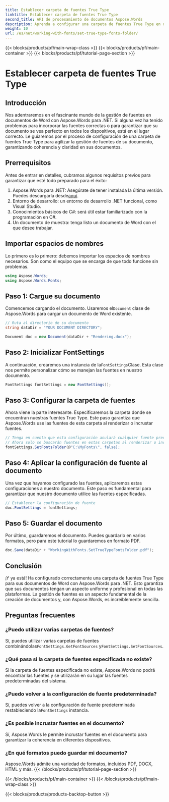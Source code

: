 ```yaml
---
title: Establecer carpeta de fuentes True Type
linktitle: Establecer carpeta de fuentes True Type
second_title: API de procesamiento de documentos Aspose.Words
description: Aprenda a configurar una carpeta de fuentes True Type en documentos de Word con Aspose.Words para .NET. Siga nuestra guía detallada paso a paso para garantizar una gestión uniforme de las fuentes.
weight: 10
url: /es/net/working-with-fonts/set-true-type-fonts-folder/
---
```


{{< blocks/products/pf/main-wrap-class >}}
{{< blocks/products/pf/main-container >}}
{{< blocks/products/pf/tutorial-page-section >}}

# Establecer carpeta de fuentes True Type

## Introducción

Nos adentraremos en el fascinante mundo de la gestión de fuentes en documentos de Word con Aspose.Words para .NET. Si alguna vez ha tenido problemas para incorporar las fuentes correctas o para garantizar que su documento se vea perfecto en todos los dispositivos, está en el lugar correcto. Le guiaremos por el proceso de configuración de una carpeta de fuentes True Type para agilizar la gestión de fuentes de su documento, garantizando coherencia y claridad en sus documentos.

## Prerrequisitos

Antes de entrar en detalles, cubramos algunos requisitos previos para garantizar que esté todo preparado para el éxito:

1.  Aspose.Words para .NET: Asegúrate de tener instalada la última versión. Puedes descargarla desde[aquí](https://releases.aspose.com/words/net/).
2. Entorno de desarrollo: un entorno de desarrollo .NET funcional, como Visual Studio.
3. Conocimientos básicos de C#: será útil estar familiarizado con la programación en C#.
4. Un documento de muestra: tenga listo un documento de Word con el que desee trabajar.

## Importar espacios de nombres

Lo primero es lo primero: debemos importar los espacios de nombres necesarios. Son como el equipo que se encarga de que todo funcione sin problemas.

```csharp
using Aspose.Words;
using Aspose.Words.Fonts;
```

## Paso 1: Cargue su documento

 Comencemos cargando el documento. Usaremos el`Document` clase de Aspose.Words para cargar un documento de Word existente.

```csharp
// Ruta al directorio de su documento
string dataDir = "YOUR DOCUMENT DIRECTORY";

Document doc = new Document(dataDir + "Rendering.docx");
```

## Paso 2: Inicializar FontSettings

 A continuación, crearemos una instancia de la`FontSettings`Clase. Esta clase nos permite personalizar cómo se manejan las fuentes en nuestro documento.

```csharp
FontSettings fontSettings = new FontSettings();
```

## Paso 3: Configurar la carpeta de fuentes

Ahora viene la parte interesante. Especificaremos la carpeta donde se encuentran nuestras fuentes True Type. Este paso garantiza que Aspose.Words use las fuentes de esta carpeta al renderizar o incrustar fuentes.

```csharp
// Tenga en cuenta que esta configuración anulará cualquier fuente predeterminada que se busque de forma predeterminada.
// Ahora solo se buscarán fuentes en estas carpetas al renderizar o incrustar fuentes.
fontSettings.SetFontsFolder(@"C:\MyFonts\", false);
```

## Paso 4: Aplicar la configuración de fuente al documento

Una vez que hayamos configurado las fuentes, aplicaremos estas configuraciones a nuestro documento. Este paso es fundamental para garantizar que nuestro documento utilice las fuentes especificadas.

```csharp
// Establecer la configuración de fuente
doc.FontSettings = fontSettings;
```

## Paso 5: Guardar el documento

Por último, guardaremos el documento. Puedes guardarlo en varios formatos, pero para este tutorial lo guardaremos en formato PDF.

```csharp
doc.Save(dataDir + "WorkingWithFonts.SetTrueTypeFontsFolder.pdf");
```

## Conclusión

¡Y ya está! Ha configurado correctamente una carpeta de fuentes True Type para sus documentos de Word con Aspose.Words para .NET. Esto garantiza que sus documentos tengan un aspecto uniforme y profesional en todas las plataformas. La gestión de fuentes es un aspecto fundamental de la creación de documentos y, con Aspose.Words, es increíblemente sencilla.

## Preguntas frecuentes

### ¿Puedo utilizar varias carpetas de fuentes?
 Sí, puedes utilizar varias carpetas de fuentes combinándolas`FontSettings.GetFontSources` y`FontSettings.SetFontSources`.

### ¿Qué pasa si la carpeta de fuentes especificada no existe?
Si la carpeta de fuentes especificada no existe, Aspose.Words no podrá encontrar las fuentes y se utilizarán en su lugar las fuentes predeterminadas del sistema.

### ¿Puedo volver a la configuración de fuente predeterminada?
 Sí, puedes volver a la configuración de fuente predeterminada restableciendo la`FontSettings` instancia.

### ¿Es posible incrustar fuentes en el documento?
Sí, Aspose.Words le permite incrustar fuentes en el documento para garantizar la coherencia en diferentes dispositivos.

### ¿En qué formatos puedo guardar mi documento?
Aspose.Words admite una variedad de formatos, incluidos PDF, DOCX, HTML y más.
{{< /blocks/products/pf/tutorial-page-section >}}

{{< /blocks/products/pf/main-container >}}
{{< /blocks/products/pf/main-wrap-class >}}

{{< blocks/products/products-backtop-button >}}
